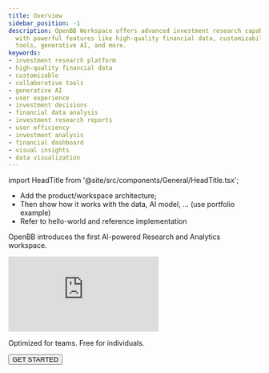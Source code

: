 ```yaml
---
title: Overview
sidebar_position: -1
description: OpenBB Workspace offers advanced investment research capabilities
  with powerful features like high-quality financial data, customizability, collaborative
  tools, generative AI, and more.
keywords:
- investment research platform
- high-quality financial data
- customizable
- collaborative tools
- generative AI
- user experience
- investment decisions
- financial data analysis
- investment research reports
- user efficiency
- investment analysis
- financial dashboard
- visual insights
- data visualization
---
```


import HeadTitle from '@site/src/components/General/HeadTitle.tsx';

<HeadTitle title="OpenBB Workspace Docs" />

- Add the product/workspace architecture;
- Then show how it works with the data, AI model, ... (use portfolio example)
- Refer to hello-world and reference implementation

OpenBB introduces the first AI-powered Research and Analytics workspace.

<div style={{position: 'relative', paddingBottom: '56.25%', height: '0', overflow: 'hidden', maxWidth: '100%'}}>
    <iframe 
    style={{position: 'absolute', top: '0', left: '0', width: '100%', height: '100%', display: 'block', margin: '0 auto'}} 
    src="https://www.youtube.com/embed/Gll8bRSoyGM?si=X7xpy9yPBaBeEjbg" 
    title="YouTube video player" 
    frameBorder="0" 
    allow="accelerometer; autoplay; clipboard-write; encrypted-media; gyroscope; picture-in-picture; web-share" 
    referrerPolicy="strict-origin-when-cross-origin" 
    allowFullScreen></iframe>
</div>

Optimized for teams. Free for individuals.

<div className="flex-grow flex items-center justify-center mt-5">
    <a href="https://pro.openbb.co/register">
        <button
            className="bg-grey-200 hover:bg-grey-400 dark:bg-[#303038] dark:hover:bg-grey-600 text-grey-900 dark:text-grey-200 text-sm font-medium px-4 rounded"
        >
            GET STARTED
        </button>
    </a>
</div>
